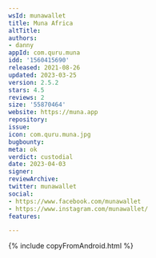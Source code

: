 ```yaml
---
wsId: munawallet
title: Muna Africa
altTitle: 
authors: 
- danny
appId: com.quru.muna
idd: '1560415690'
released: 2021-08-26
updated: 2023-03-25
version: 2.5.2
stars: 4.5
reviews: 2
size: '55870464'
website: https://muna.app
repository: 
issue: 
icon: com.quru.muna.jpg
bugbounty: 
meta: ok
verdict: custodial
date: 2023-04-03
signer: 
reviewArchive: 
twitter: munawallet
social: 
- https://www.facebook.com/munawallet
- https://www.instagram.com/munawallet/
features: 

---
```


{% include copyFromAndroid.html %}
